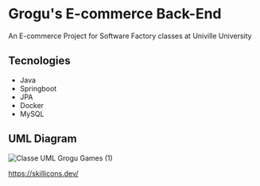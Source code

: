 # Grogu's E-commerce Back-End
An E-commerce Project for Software Factory classes at Univille University

## Tecnologies 

- Java
- Springboot
- JPA
- Docker
- MySQL

## UML Diagram
![Classe UML Grogu Games (1)](https://github.com/Phrdavis/grogus_ecommerce/assets/105741181/b7c7218b-2cc9-463c-b66f-f5b970d54a6e)


https://skillicons.dev/
